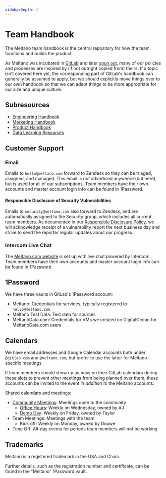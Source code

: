 ```yaml
---
sidebarDepth: 2
---
```


# Team Handbook

The Meltano team handbook is the central repository for how the team functions and builds the product.

As Meltano was incubated in [GitLab](https://about.gitlab.com/) and later [spun out](https://meltano.com/blog/2021/06/30/meltano-spins-out-of-gitlab-raises-seed-round),
many of our policies and processes are inspired by (if not outright copied from) theirs.
If a topic isn't covered here yet, the corresponding part of GitLab's handbook can generally be assumed to apply,
but we should explicitly move things over to our own handbook so that we can adapt things to be more appropriate for our size and unique culture.

## Subresources

- [Engineering Handbook](/handbook/engineering/)
- [Marketing Handbook](/handbook/marketing/)
- [Product Handbook](/handbook/product/)
- [Data Learning Resources](/handbook/resources/)

## Customer Support

### Email

Emails to `hello@meltano.com` forward to Zendesk so they can be triaged, assigned, and managed.
This email is not advertised anywhere (but here), but is used for all of our subscriptions.
Team members have their own accounts and master account login info can be found in 1Password.

#### Responsible Disclosure of Security Vulnerabilities

Emails to `security@meltano.com` also forward to Zendesk, and are automatically assigned to the Security group, which includes all current team members.
As documented in our [Responsible Disclosure Policy](/docs/responsible-disclosure.md), we will acknowledge receipt of a vulnerability report the next business day and strive to send the reporter regular updates about our progress.

### Intercom Live Chat

The [Meltano.com website](https://www.meltano.com) is set up with live chat powered by Intercom.
Team members have their own accounts and master account login info can be found in 1Password.

## 1Password

We have three vaults in GitLab's 1Password account:

- Meltano: Credentials for services, typically registered to `hello@meltano.com`
- Meltano Test Data: Test data for sources
- MeltanoData.com: Credentials for VMs we created on DigitalOcean for MeltanoData.com users

## Calendars

We have email addresses and Google Calendar accounts both under `@gitlab.com` and `@meltano.com`,
but prefer to use the latter for Meltano-specific meetings.

If team members should show up as busy on their GitLab calendars during these slots to prevent other meetings from being planned over them,
these accounts can be invited to the event _in addition to_ the Meltano accounts.

Shared calendars and meetings:
- [Community Meetings](https://calendar.google.com/calendar/u/1?cid=Y18wMWNqNDhoYTRoMTk5Y3RqZWZpODV0OWRnY0Bncm91cC5jYWxlbmRhci5nb29nbGUuY29t): Meetings open to the community
  - [Office Hours](/handbook/engineering/#office-hours): Weekly on Wednesday, owned by AJ
  - [Demo Day](/handbook/engineering/#demo-day): Weekly on Friday, owned by Taylor
- Team Meetings: Meetings with the team
  - Kick off: Weekly on Monday, owned by Douwe
- Time Off: All-day events for periods team members will not be working

## Trademarks

Meltano is a registered trademark in the USA and China.

Further details, such as the registration number and certificate, can be found in the "Meltano" 1Password vault.
